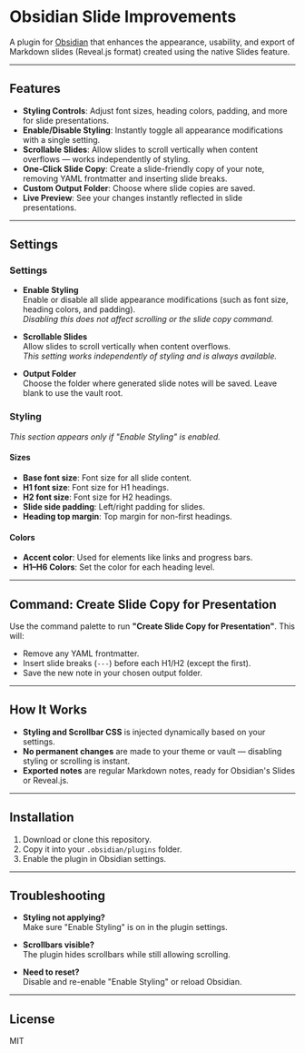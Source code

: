 # Obsidian Slide Improvements

A plugin for [Obsidian](https://obsidian.md) that enhances the appearance, usability, and export of Markdown slides (Reveal.js format) created using the native Slides feature.

---

## Features

- **Styling Controls**: Adjust font sizes, heading colors, padding, and more for slide presentations.
- **Enable/Disable Styling**: Instantly toggle all appearance modifications with a single setting.
- **Scrollable Slides**: Allow slides to scroll vertically when content overflows — works independently of styling.
- **One-Click Slide Copy**: Create a slide-friendly copy of your note, removing YAML frontmatter and inserting slide breaks.
- **Custom Output Folder**: Choose where slide copies are saved.
- **Live Preview**: See your changes instantly reflected in slide presentations.

---

## Settings

### Settings

- **Enable Styling**  
  Enable or disable all slide appearance modifications (such as font size, heading colors, and padding).  
  _Disabling this does not affect scrolling or the slide copy command._

- **Scrollable Slides**  
  Allow slides to scroll vertically when content overflows.  
  _This setting works independently of styling and is always available._

- **Output Folder**  
  Choose the folder where generated slide notes will be saved. Leave blank to use the vault root.

### Styling

_This section appears only if "Enable Styling" is enabled._

#### Sizes

- **Base font size**: Font size for all slide content.
- **H1 font size**: Font size for H1 headings.
- **H2 font size**: Font size for H2 headings.
- **Slide side padding**: Left/right padding for slides.
- **Heading top margin**: Top margin for non-first headings.

#### Colors

- **Accent color**: Used for elements like links and progress bars.
- **H1–H6 Colors**: Set the color for each heading level.

---

## Command: Create Slide Copy for Presentation

Use the command palette to run **"Create Slide Copy for Presentation"**. This will:

- Remove any YAML frontmatter.
- Insert slide breaks (`---`) before each H1/H2 (except the first).
- Save the new note in your chosen output folder.

---

## How It Works

- **Styling and Scrollbar CSS** is injected dynamically based on your settings.
- **No permanent changes** are made to your theme or vault — disabling styling or scrolling is instant.
- **Exported notes** are regular Markdown notes, ready for Obsidian's Slides or Reveal.js.

---

## Installation

1. Download or clone this repository.
2. Copy it into your `.obsidian/plugins` folder.
3. Enable the plugin in Obsidian settings.

---

## Troubleshooting

- **Styling not applying?**  
  Make sure "Enable Styling" is on in the plugin settings.

- **Scrollbars visible?**  
  The plugin hides scrollbars while still allowing scrolling.

- **Need to reset?**  
  Disable and re-enable "Enable Styling" or reload Obsidian.

---

## License

MIT
